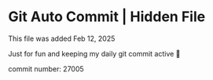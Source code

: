 # Git Auto Commit | Hidden File

This file was added Feb 12, 2025

Just for fun and keeping my daily git commit active 🤪

commit number: 27005

